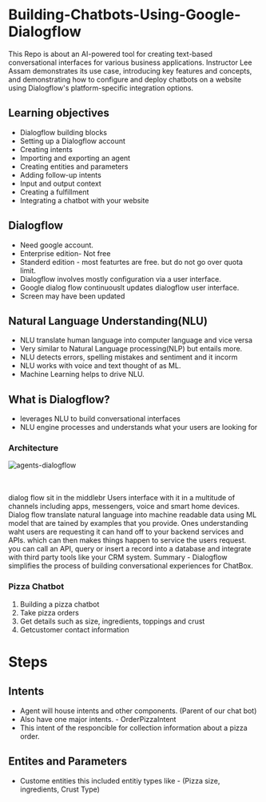 # Building-Chatbots-Using-Google-Dialogflow
This Repo is about an AI-powered tool for creating text-based conversational interfaces for various business applications. Instructor Lee Assam demonstrates its use case, introducing key features and concepts, and demonstrating how to configure and deploy chatbots on a website using Dialogflow's platform-specific integration options.

## Learning objectives
* Dialogflow building blocks
* Setting up a Dialogflow account
* Creating intents
* Importing and exporting an agent
* Creating entities and parameters
* Adding follow-up intents
* Input and output context
* Creating a fulfillment
* Integrating a chatbot with your website


## Dialogflow

* Need google account.
* Enterprise edition- Not free
* Standerd edition - most featurtes are free. but do not go over quota limit.
* Dialogflow involves mostly configuration via a user interface.
* Google dialog flow continuouslt updates dialogflow user interface.
* Screen may have been updated

## Natural Language Understanding(NLU)

* NLU translate human language into computer language and vice versa
* Very similar to Natural Language processing(NLP) but entails more.
* NLU detects errors, spelling mistakes and sentiment and it incorm
* NLU works with voice and text thought of as ML.
* Machine Learning helps to drive NLU.


## What is Dialogflow?

* leverages NLU to build conversational interfaces
* NLU engine processes and understands what your users are looking for

### Architecture 

![agents-dialogflow](https://github.com/778569/Building-Chatbots-Using-Google-Dialogflow/assets/52319671/84c0e454-3977-43f8-b9f5-e207b1a76c42)

<br><br>
dialog flow sit in the middlebr
Users interface with it in a multitude of channels including apps, messengers, voice and smart home devices.
Dialog flow translate natural language into machine readable data using ML model that are tained by examples that you provide.
Ones understanding waht users are requesting it can hand off to your backend services and APIs. which can then makes things happen to service the users request.
you can call an API, query or insert a record into a database and integrate with third party tools like your CRM system.
Summary - Dialogflow simplifies the process of building conversational experiences for ChatBox.

### Pizza Chatbot

1. Building a pizza chatbot
2. Take pizza orders
3. Get details such as size, ingredients, toppings and crust
4. Getcustomer contact information

# Steps

## Intents
* Agent will house intents and other components. (Parent of our chat bot)
* Also have one major intents. - OrderPizzaIntent
* This intent of the responcible for collection information about a pizza order.

## Entites and Parameters

* Custome entities this included entitiy types like - (Pizza size, ingredients, Crust Type)










